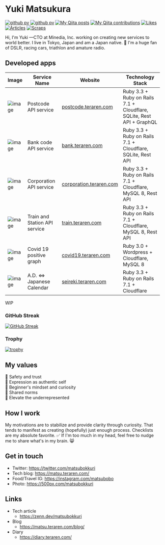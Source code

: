 # Yuki Matsukura

[![github pv](https://komarev.com/ghpvc/?username=matsubo)](https://github.com/matsubo)
[![github pv](https://img.shields.io/github/followers/matsubo?label=follow&logo=github&style=flat)](https://github.com/matsubo)
[![My Qiita posts](https://qiita-badge.apiapi.app/s/matsubo/posts.svg)](http://qiita.com/matsubo)
[![My Qiita contributions](https://qiita-badge.apiapi.app/s/matsubo/contributions.svg)](http://qiita.com/matsubo)
[![Likes](https://badgen.org/img/zenn/matsubokkuri/likes?style=plastic)](https://zenn.dev/matsubokkuri)
[![Articles](https://badgen.org/img/zenn/matsubokkuri/articles?style=plastic)](https://zenn.dev/matsubokkuri)
[![Scraps](https://badgen.org/img/zenn/matsubokkuri/scraps?style=plastic)](https://zenn.dev/matsubokkuri?tab=scraps)

Hi, I'm Yuki —CTO at Minedia, Inc. working on creating new services to world better. I live in Tokyo, Japan and am a Japan native. 🙌 I'm a huge fan of DSLR, racing cars, triathlon and amature radio. 


## Developed apps


| Image                                                                                         | Service Name              | Website                       | Technology Stack                                 |
|-----------------------------------------------------------------------------------------------|---------------------------|--------------------------------|--------------------------------------------------|
| ![image](https://github.com/matsubo/matsubo/assets/98103/6a612b1d-6057-49b1-883e-09956a6c0793) | Postcode API service      | [postcode.teraren.com](https://postcode.teraren.com/) | Ruby 3.3 + Ruby on Rails 7.1 + Cloudflare, SQLite, Rest API + GraphQL |
| ![image](https://github.com/matsubo/matsubo/assets/98103/36d7bb33-b50f-471b-9157-2ef13cfd9b59) | Bank code API service     | [bank.teraren.com](https://bank.teraren.com/)       | Ruby 3.3 + Ruby on Rails 7.1 + Cloudflare, SQLite, Rest API |
| ![image](https://github.com/matsubo/matsubo/assets/98103/a5d9a168-cfa5-4c15-9aee-fe809a9eff59) | Corporation API service   | [corporation.teraren.com](https://corporation.teraren.com/) | Ruby 3.3 + Ruby on Rails 7.1 + Cloudflare, MySQL 8, Rest API |
| ![image](https://github.com/matsubo/matsubo/assets/98103/a5d9a168-cfa5-4c15-9aee-fe809a9eff59) | Train and Station API service   | [train.teraren.com](https://train.teraren.com/) | Ruby 3.3 + Ruby on Rails 7.1 + Cloudflare, MySQL 8, Rest API |
| ![image](https://github.com/matsubo/matsubo/assets/98103/a5d9a168-cfa5-4c15-9aee-fe809a9eff59) | Covid 19 positive graph  | [covid19.teraren.com](https://covid19.teraren.com/) | Ruby 3.0 + Wordpress + Cloudflare, MySQL 8|
| ![image](https://github.com/matsubo/matsubo/assets/98103/a5d9a168-cfa5-4c15-9aee-fe809a9eff59) | A.D. <=> Japanese Calendar  | [seireki.teraren.com](https://seireki.teraren.com/) | Ruby 3.3 + Ruby on Rails 7.1 +  Cloudflare |

WIP


### GitHub Streak
[![GitHub Streak](http://github-readme-streak-stats.herokuapp.com?user=matsubo&theme=tokyonight&hide_border=true)](https://git.io/streak-stats)


### Trophy
[![trophy](https://github-profile-trophy.vercel.app/?username=matsubo&theme=tokyonight&column=7
)](https://github.com/ryo-ma/github-profile-trophy)



## My values
💖 Safety and trust<br>
🌟 Expression as authentic self<br>
🍏 Beginner's mindset and curiosity<br>
🙌 Shared norms<br>
🚀 Elevate the underrepresented

## How I work
My motivations are to stabilize and provide clarity through curiosity.
That tends to manifest as creating (hopefully) just enough process.
Checklists are my absolute favorite. ✅ If I'm too much in my head, feel free to nudge me to share what's in my brain. 😸

## Get in touch
- Twitter: https://twitter.com/matsubokkuri
- Tech blog: https://matsu.teraren.com/
- Food/Travel IG: https://instagram.com/matsubobo
- Photo: https://500px.com/matsubokkuri

## Links

- Tech article
  - https://zenn.dev/matsubokkuri
- Blog
  - https://matsu.teraren.com/blog/
- Diary
  - https://diary.teraren.com/
  
